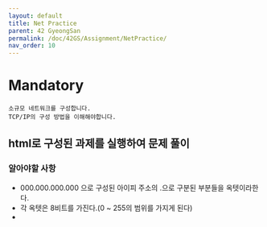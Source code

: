```yaml
---
layout: default
title: Net Practice
parent: 42 GyeongSan
permalink: /doc/42GS/Assignment/NetPractice/
nav_order: 10
---
```


# Mandatory
```
소규모 네트워크를 구성합니다.
TCP/IP의 구성 방법을 이해해야합니다.
```

## html로 구성된 과제를 실행하여 문제 풀이

### 알아야할 사항
* 000.000.000.000 으로 구성된 아이피 주소의 .으로 구분된 부분들을 옥텟이라한다.
* 각 옥텟은 8비트를 가진다.(0 ~ 255의 범위를 가지게 된다)
* 